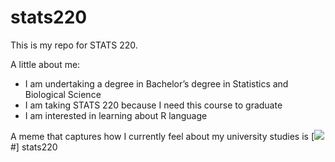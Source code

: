 # stats220

This is my repo for STATS 220. 

A little about me:

- I am undertaking a degree in Bachelor’s degree in Statistics and Biological Science
- I am taking STATS 220 because I need this course to graduate
- I am interested in learning about R language

A meme that captures how I currently feel about my university studies is [![](https://tenor.com/b89XtAQq4fh.gif)#] stats220

